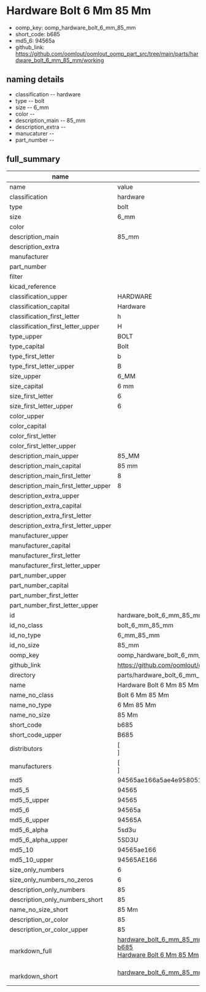 # Hardware Bolt 6 Mm 85 Mm

  
* oomp_key: oomp_hardware_bolt_6_mm_85_mm 
* short_code: b685
* md5_6: 94565a  
* github_link: https://github.com/oomlout/oomlout_oomp_part_src/tree/main/parts/hardware_bolt_6_mm_85_mm/working  
## naming details
* classification -- hardware
* type -- bolt
* size -- 6_mm
* color -- 
* description_main -- 85_mm
* description_extra -- 
* manucaturer -- 
* part_number -- 





## full_summary
| name | value | 
| --- | --- | 
| name | value | 
| classification | hardware | 
| type | bolt | 
| size | 6_mm | 
| color |  | 
| description_main | 85_mm | 
| description_extra |  | 
| manufacturer |  | 
| part_number |  | 
| filter |  | 
| kicad_reference |  | 
| classification_upper | HARDWARE | 
| classification_capital | Hardware | 
| classification_first_letter | h | 
| classification_first_letter_upper | H | 
| type_upper | BOLT | 
| type_capital | Bolt | 
| type_first_letter | b | 
| type_first_letter_upper | B | 
| size_upper | 6_MM | 
| size_capital | 6 mm | 
| size_first_letter | 6 | 
| size_first_letter_upper | 6 | 
| color_upper |  | 
| color_capital |  | 
| color_first_letter |  | 
| color_first_letter_upper |  | 
| description_main_upper | 85_MM | 
| description_main_capital | 85 mm | 
| description_main_first_letter | 8 | 
| description_main_first_letter_upper | 8 | 
| description_extra_upper |  | 
| description_extra_capital |  | 
| description_extra_first_letter |  | 
| description_extra_first_letter_upper |  | 
| manufacturer_upper |  | 
| manufacturer_capital |  | 
| manufacturer_first_letter |  | 
| manufacturer_first_letter_upper |  | 
| part_number_upper |  | 
| part_number_capital |  | 
| part_number_first_letter |  | 
| part_number_first_letter_upper |  | 
| id | hardware_bolt_6_mm_85_mm | 
| id_no_class | bolt_6_mm_85_mm | 
| id_no_type | 6_mm_85_mm | 
| id_no_size | 85_mm | 
| oomp_key | oomp_hardware_bolt_6_mm_85_mm | 
| github_link | https://github.com/oomlout/oomlout_oomp_part_src/tree/main/parts/hardware_bolt_6_mm_85_mm/working | 
| directory | parts/hardware_bolt_6_mm_85_mm | 
| name | Hardware Bolt 6 Mm 85 Mm | 
| name_no_class | Bolt 6 Mm 85 Mm | 
| name_no_type | 6 Mm 85 Mm | 
| name_no_size | 85 Mm | 
| short_code | b685 | 
| short_code_upper | B685 | 
| distributors | [<br>] | 
| manufacturers | [<br>] | 
| md5 | 94565ae166a5ae4e9580514a41332d6b | 
| md5_5 | 94565 | 
| md5_5_upper | 94565 | 
| md5_6 | 94565a | 
| md5_6_upper | 94565A | 
| md5_6_alpha | 5sd3u | 
| md5_6_alpha_upper | 5SD3U | 
| md5_10 | 94565ae166 | 
| md5_10_upper | 94565AE166 | 
| size_only_numbers | 6 | 
| size_only_numbers_no_zeros | 6 | 
| description_only_numbers | 85 | 
| description_only_numbers_short | 85 | 
| name_no_size_short | 85 Mm | 
| description_or_color | 85 | 
| description_or_color_upper | 85 | 
| markdown_full | [hardware_bolt_6_mm_85_mm](https://github.com/oomlout/oomlout_oomp_part_src/tree/main/parts/hardware_bolt_6_mm_85_mm/working)<br>[b685](https://github.com/oomlout/oomlout_oomp_part_src/tree/main/parts/hardware_bolt_6_mm_85_mm/working)<br>[Hardware Bolt 6 Mm 85 Mm](https://github.com/oomlout/oomlout_oomp_part_src/tree/main/parts/hardware_bolt_6_mm_85_mm/working)<br><br> | 
| markdown_short | [hardware_bolt_6_mm_85_mm](https://github.com/oomlout/oomlout_oomp_part_src/tree/main/parts/hardware_bolt_6_mm_85_mm/working)<br><br> | 
